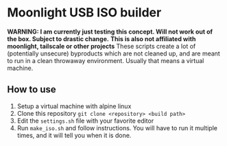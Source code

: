 # Moonlight USB ISO builder
**WARNING: I am currently just testing this concept. Will not work out of the box. Subject to drastic change.**
**This is also not affiliated with moonlight, tailscale or other projects**
These scripts create a lot of (potentially unsecure) byproducts which are not cleaned up, and are meant to run in a clean throwaway environment. Usually that means a virtual machine.

## How to use
1. Setup a virtual machine with alpine linux
2. Clone this repository
`git clone <repository> <build path>`
3. Edit the `settings.sh` file with your favorite editor
4. Run `make_iso.sh` and follow instructions. You will have to run it multiple times, and it will tell you when it is done.
